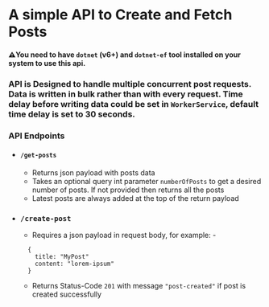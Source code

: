 # A simple API to Create and Fetch Posts

#### ⚠️You need to have `dotnet` (v6+) and `dotnet-ef` tool installed on your system to use this api.

### API is Designed to handle multiple concurrent post requests. Data is written in bulk rather than with every request. Time delay before writing data could be set in `WorkerService`, default time delay is set to 30 seconds.

### API Endpoints
- #### `/get-posts`
  - Returns json payload with posts data
  - Takes an optional query int parameter `numberOfPosts` to get a desired number of posts. If not provided then returns all the posts
  - Latest posts are always added at the top of the return payload

- ### `/create-post`
  - Requires a json payload in request body, for example: -
  ```
    {
      title: "MyPost"
      content: "lorem-ipsum"
    }
  ```
  - Returns Status-Code `201` with message `"post-created"` if post is created successfully
